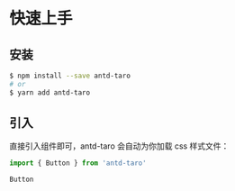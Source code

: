 # 快速上手

## 安装

```bash
$ npm install --save antd-taro
# or
$ yarn add antd-taro
```

## 引入

直接引入组件即可，antd-taro 会自动为你加载 css 样式文件：

```ts
import { Button } from 'antd-taro'
```

<code>Button</code> 

